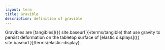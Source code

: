 ```yaml
---
layout: term
title: Gravible
description: definition of gravible
---
```

Gravibles are [tangibles]({{ site.baseurl }}/terms/tangible) that use gravity to persist deformation on the tabletop surface of [elastic displays]({{ site.baseurl }}/terms/elastic-display).
